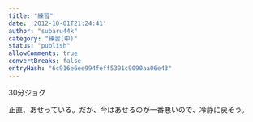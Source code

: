 ```yaml
---
title: "練習"
date: '2012-10-01T21:24:41'
author: "subaru44k"
category: "練習(中)"
status: "publish"
allowComments: true
convertBreaks: false
entryHash: "6c916e6ee994feff5391c9090aa06e43"
---
```

30分ジョグ

正直、あせっている。だが、今はあせるのが一番悪いので、冷静に戻そう。
